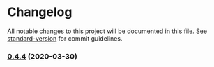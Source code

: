 # Changelog

All notable changes to this project will be documented in this file. See [standard-version](https://github.com/conventional-changelog/standard-version) for commit guidelines.

### [0.4.4](https://github.com/rocwind/react-native-webview-comlink/compare/v0.4.3...v0.4.4) (2020-03-30)
